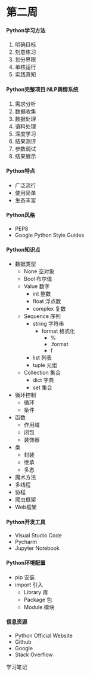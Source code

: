 # 第二周

#### **Python学习方法**
1. 明确目标
2. 刻意练习
3. 划分界限
4. 单核运行
5. 实践真知

#### **Python完整项目:NLP舆情系统**
1. 需求分析
2. 数据收集
3. 数据处理
4. 语料处理
5. 深度学习
6. 结果测评
7. 参数调试
8. 结果展示

#### **Python特点**
* 广泛流行
* 使用简单
* 生态丰富

#### **Python风格**
* PEP8
* Google Python Style Guides

#### **Python知识点**
* 数据类型
    * None 空对象
    * Bool 布尔值
    * Value 数字
        * int 整数
        * float 浮点数
        * complex 复数
    * Sequence 序列
        * string 字符串
            * format 格式化
                * %
                * .format
                * f
        * list 列表
        * tuple 元组
    * Collection 集合
        * dict 字典
        * set 集合
* 循环控制
    * 循环
    * 条件
* 函数
    * 作用域
    * 闭包
    * 装饰器
* 类
    * 封装
    * 继承
    * 多态
* 魔术方法
* 多线程
* 协程
* 爬虫框架
* Web框架

#### **Python开发工具**
* Visual Studio Code
* Pycharm
* Jupyter Notebook

#### **Python环境配置**
* pip 安装
* import 引入
    * Library 库
    * Package 包
    * Module 模块

#### **信息资源**
* Python Official Website
* Github
* Google
* Stack Overflow

学习笔记